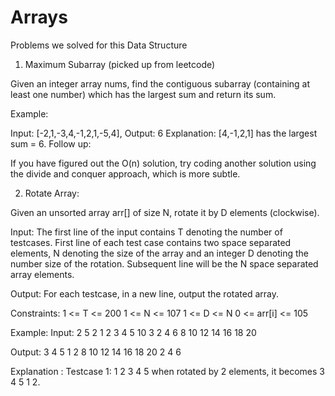 # Arrays
Problems we solved for this Data Structure 

1. Maximum Subarray (picked up from leetcode)

Given an integer array nums, find the contiguous subarray (containing at least one number) which has the largest sum and return its sum.

Example:

Input: [-2,1,-3,4,-1,2,1,-5,4], Output: 6 Explanation: [4,-1,2,1] has the largest sum = 6. Follow up:

If you have figured out the O(n) solution, try coding another solution using the divide and conquer approach, which is more subtle.

2. Rotate Array: 

Given an unsorted array arr[] of size N, rotate it by D elements (clockwise).

Input: The first line of the input contains T denoting the number of testcases. First line of each test case contains two space separated elements, N denoting the size of the array and an integer D denoting the number size of the rotation. Subsequent line will be the N space separated array elements.

Output: For each testcase, in a new line, output the rotated array.

Constraints: 1 <= T <= 200 1 <= N <= 107 1 <= D <= N 0 <= arr[i] <= 105

Example: Input: 2 5 2 1 2 3 4 5 10 3 2 4 6 8 10 12 14 16 18 20

Output: 3 4 5 1 2 8 10 12 14 16 18 20 2 4 6

Explanation : Testcase 1: 1 2 3 4 5 when rotated by 2 elements, it becomes 3 4 5 1 2.
